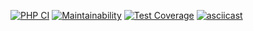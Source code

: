 [![PHP CI](https://github.com/GaiPalyan/php-project-lvl2/actions/workflows/lint.yml/badge.svg)](https://github.com/GaiPalyan/php-project-lvl2/actions/workflows/lint.yml)
[![Maintainability](https://api.codeclimate.com/v1/badges/cecfb59aa8880b0d8506/maintainability)](https://codeclimate.com/github/GaiPalyan/php-project-lvl2/maintainability)
[![Test Coverage](https://api.codeclimate.com/v1/badges/cecfb59aa8880b0d8506/test_coverage)](https://codeclimate.com/github/GaiPalyan/php-project-lvl2/test_coverage)
[![asciicast](https://asciinema.org/a/ZgHGm7rR0RHbYN9NTaFNTjiLe.svg)](https://asciinema.org/a/ZgHGm7rR0RHbYN9NTaFNTjiLe)



